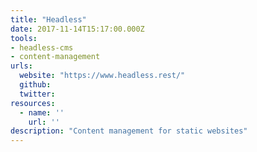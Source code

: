 ```yaml
---
title: "Headless"
date: 2017-11-14T15:17:00.000Z
tools:
- headless-cms
- content-management
urls:
  website: "https://www.headless.rest/"
  github:
  twitter:
resources:
  - name: ''
    url: ''
description: "Content management for static websites"
---
```

